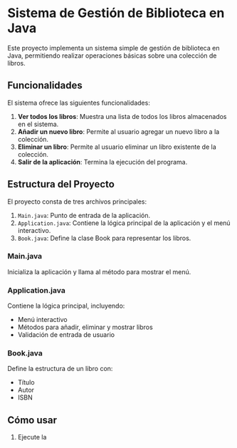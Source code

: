 # Sistema de Gestión de Biblioteca en Java

Este proyecto implementa un sistema simple de gestión de biblioteca en Java, permitiendo realizar operaciones básicas sobre una colección de libros.

## Funcionalidades

El sistema ofrece las siguientes funcionalidades:

1. **Ver todos los libros**: Muestra una lista de todos los libros almacenados en el sistema.
2. **Añadir un nuevo libro**: Permite al usuario agregar un nuevo libro a la colección.
3. **Eliminar un libro**: Permite al usuario eliminar un libro existente de la colección.
4. **Salir de la aplicación**: Termina la ejecución del programa.

## Estructura del Proyecto

El proyecto consta de tres archivos principales:

1. `Main.java`: Punto de entrada de la aplicación.
2. `Application.java`: Contiene la lógica principal de la aplicación y el menú interactivo.
3. `Book.java`: Define la clase Book para representar los libros.

### Main.java

Inicializa la aplicación y llama al método para mostrar el menú.

### Application.java

Contiene la lógica principal, incluyendo:
- Menú interactivo
- Métodos para añadir, eliminar y mostrar libros
- Validación de entrada de usuario

### Book.java

Define la estructura de un libro con:
- Título
- Autor
- ISBN

## Cómo usar

1. Ejecute la